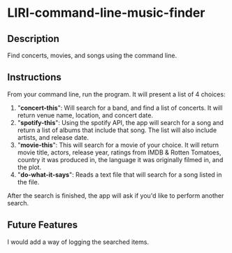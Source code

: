 # LIRI-command-line-music-finder
## Description
Find concerts, movies, and songs using the command line.
## Instructions
From your command line, run the program. It will present a list of 4 choices:
1. "**concert-this**": Will search for a band, and find a list of concerts. It will return venue name, location, and concert date.
2. "**spotify-this**": Using the spotify API, the app will search for a song and return a list of albums that include that song. The list will also include artists, and release date.
3. "**movie-this**": This will search for a movie of your choice. It will return movie title, actors, release year, ratings from IMDB & Rotten Tomatoes, country it was produced in, the language it was originally filmed in, and the plot.
4. "**do-what-it-says**": Reads a text file that will search for a song listed in the file.

After the search is finished, the app will ask if you'd like to perform another search.

## Future Features

I would add a way of logging the searched items.